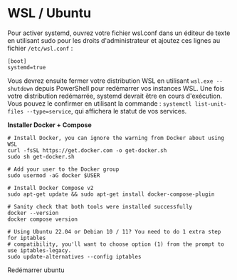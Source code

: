 # WSL / Ubuntu

Pour activer systemd, ouvrez votre fichier wsl.conf dans un éditeur de texte en utilisant sudo pour les droits d'administrateur et ajoutez ces lignes au fichier `/etc/wsl.conf` :

```shell
[boot]
systemd=true
```

Vous devrez ensuite fermer votre distribution WSL en utilisant `wsl.exe --shutdown` depuis PowerShell pour redémarrer vos instances WSL. Une fois votre distribution redémarrée, systemd devrait être en cours d'exécution. Vous pouvez le confirmer en utilisant la commande : `systemctl list-unit-files --type=service`, qui affichera le statut de vos services.

**Installer Docker + Compose**

```shell
# Install Docker, you can ignore the warning from Docker about using WSL
curl -fsSL https://get.docker.com -o get-docker.sh
sudo sh get-docker.sh

# Add your user to the Docker group
sudo usermod -aG docker $USER

# Install Docker Compose v2
sudo apt-get update && sudo apt-get install docker-compose-plugin

# Sanity check that both tools were installed successfully
docker --version
docker compose version

# Using Ubuntu 22.04 or Debian 10 / 11? You need to do 1 extra step for iptables
# compatibility, you'll want to choose option (1) from the prompt to use iptables-legacy.
sudo update-alternatives --config iptables
```

Redémarrer ubuntu

